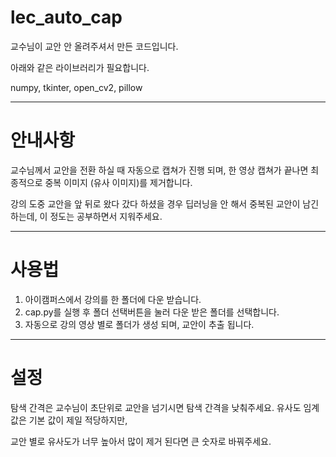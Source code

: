 # lec_auto_cap

교수님이 교안 안 올려주셔서 만든 코드입니다.

아래와 같은 라이브러리가 필요합니다.

numpy, tkinter, open_cv2, pillow

-------------

# 안내사항
교수님께서 교안을 전환 하실 때 자동으로 캡쳐가 진행 되며, 한 영상 캡쳐가 끝나면 최종적으로 중복 이미지 (유사 이미지)를 제거합니다.

강의 도중 교안을 앞 뒤로 왔다 갔다 하셨을 경우 딥러닝을 안 해서 중복된 교안이 남긴 하는데, 이 정도는 공부하면서 지워주세요.

-------------

# 사용법
1. 아이캠퍼스에서 강의를 한 폴더에 다운 받습니다.
2. cap.py를 실행 후 폴더 선택버튼을 눌러 다운 받은 폴더를 선택합니다.
3. 자동으로 강의 영상 별로 폴더가 생성 되며, 교안이 추출 됩니다.

-------------

# 설정
탐색 간격은 교수님이 초단위로 교안을 넘기시면 탐색 간격을 낮춰주세요.
유사도 임계값은 기본 값이 제일 적당하지만, 

교안 별로 유사도가 너무 높아서 많이 제거 된다면 큰 숫자로 바꿔주세요.
